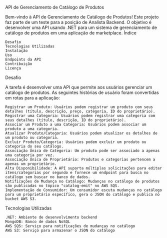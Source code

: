 API de Gerenciamento de Catálogo de Produtos

Bem-vindo à API de Gerenciamento de Catálogo de Produtos! Este projeto faz parte de um teste para a posição de Analista Backend. O objetivo é desenvolver uma API usando .NET para um sistema de gerenciamento de catálogo de produtos em uma aplicação de marketplace.
Índice

    Desafio
    Tecnologias Utilizadas
    Instalação
    Uso
    Endpoints da API
    Contribuição
    Licença

Desafio

A tarefa é desenvolver uma API que permite aos usuários gerenciar um catálogo de produtos. As seguintes histórias de usuário foram convertidas em rotas para a aplicação:

    Registrar um Produto: Usuários podem registrar um produto com seus detalhes (título, descrição, preço, categoria, ID do proprietário).
    Registrar uma Categoria: Usuários podem registrar uma categoria com seus detalhes (título, descrição, ID do proprietário).
    Associar um Produto a uma Categoria: Usuários podem associar um produto a uma categoria.
    Atualizar Produto/Categoria: Usuários podem atualizar os detalhes de um produto ou categoria.
    Excluir Produto/Categoria: Usuários podem excluir um produto ou categoria do seu catálogo.
    Associação Única de Categoria: Um produto pode ser associado a apenas uma categoria por vez.
    Associação Única de Proprietário: Produtos e categorias pertencem a apenas um proprietário.
    Alta Disponibilidade: A API suporta múltiplas solicitações para editar itens/categorias por segundo e fornece um endpoint para busca no catálogo sem buscar no banco de dados.
    Notificações de Mudança no Catálogo: Mudanças no catálogo de produtos são publicadas no tópico "catalog-emit" no AWS SQS.
    Implementação de Consumidor: Um consumidor escuta mudanças no catálogo para um proprietário específico, gera o JSON do catálogo e publica no bucket AWS S3.

Tecnologias Utilizadas

    .NET: Ambiente de desenvolvimento backend
    MongoDB: Banco de dados NoSQL
    AWS SQS: Serviço para notificações de mudanças no catálogo
    AWS S3: Serviço para armazenar o JSON do catálogo
